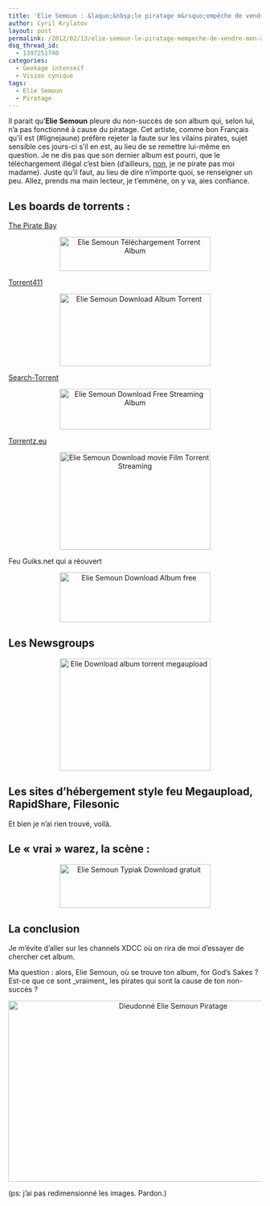 ```yaml
---
title: 'Elie Semoun : &laquo;&nbsp;le piratage m&rsquo;empêche de vendre mon album&nbsp;&raquo;'
author: Cyril Krylatov
layout: post
permalink: /2012/02/13/elie-semoun-le-piratage-mempeche-de-vendre-mon-album/
dsq_thread_id:
  - 1397251740
categories:
  - Geekage intenseif
  - Vision cynique
tags:
  - Elie Semoun
  - Piratage
---
```

Il parait qu&rsquo;**Elie Semoun** pleure du non-succès de son album qui, selon lui, n&rsquo;a pas fonctionné à cause du piratage. Cet artiste, comme bon Français qu&rsquo;il est (#lignejaune) préfère rejeter la faute sur les vilains pirates, sujet sensible ces jours-ci s&rsquo;il en est, au lieu de se remettre lui-même en question. Je ne dis pas que son dernier album est pourri, que le téléchargement illégal c&rsquo;est bien (d&rsquo;ailleurs, [non][1], je ne pirate pas moi madame). Juste qu&rsquo;il faut, au lieu de dire n&rsquo;importe quoi, se renseigner un peu. Allez, prends ma main lecteur, je t&rsquo;emmène, on y va, aies confiance.

## Les boards de torrents :

[The Pirate Bay][2]

<p style="text-align:center;">
  <a href="http://blog.c-krylatov.com/wp-content/uploads/2012/02/Capture-d’écran-2012-02-13-à-19.34.11.png"><img src="http://blog.c-krylatov.com/wp-content/uploads/2012/02/Capture-d’écran-2012-02-13-à-19.34.11-300x68.png" alt="Elie Semoun Téléchargement Torrent Album" title="Elie Semoun Téléchargement Torrent Album" width="300" height="68" class="alignnone size-medium wp-image-285" /></a>
</p>

[Torrent411][3]

<p style="text-align:center;">
  <a href="http://blog.c-krylatov.com/wp-content/uploads/2012/02/Capture-d’écran-2012-02-13-à-19.31.15.png"><img src="http://blog.c-krylatov.com/wp-content/uploads/2012/02/Capture-d’écran-2012-02-13-à-19.31.15-300x144.png" alt="Elie Semoun Download Album Torrent" title="Elie Semoun Download Album Torrent" width="300" height="144" class="alignnone size-medium wp-image-287" /></a>
</p>

[Search-Torrent][4]

<p style="text-align:center;">
  <a href="http://blog.c-krylatov.com/wp-content/uploads/2012/02/Capture-d’écran-2012-02-13-à-20.33.23.png"><img src="http://blog.c-krylatov.com/wp-content/uploads/2012/02/Capture-d’écran-2012-02-13-à-20.33.23-300x81.png" alt="Elie Semoun Download Free Streaming Album" title="Elie Semoun Download Free Streaming Album" width="300" height="81" class="alignnone size-medium wp-image-288" /></a>
</p>

[Torrentz.eu][5]

<p style="text-align:center;">
  <a href="http://blog.c-krylatov.com/wp-content/uploads/2012/02/Capture-d’écran-2012-02-13-à-20.34.37.png"><img src="http://blog.c-krylatov.com/wp-content/uploads/2012/02/Capture-d’écran-2012-02-13-à-20.34.37-300x194.png" alt="Elie Semoun Download movie Film Torrent Streaming" title="Elie Semoun Download movie Film Torrent Streaming" width="300" height="194" class="alignnone size-medium wp-image-289" /></a>
</p>

Feu Guiks.net qui a réouvert

<p style="text-align:center;">
  <a href="http://blog.c-krylatov.com/wp-content/uploads/2012/02/gs.png"><img src="http://blog.c-krylatov.com/wp-content/uploads/2012/02/gs-300x99.png" alt="Elie Semoun Download Album free" title="Elie Semoun Download Album free" width="300" height="99" class="alignnone size-medium wp-image-294" /></a>
</p>

## Les Newsgroups

<p style="text-align:center;">
  <a href="http://blog.c-krylatov.com/wp-content/uploads/2012/02/newsgroup.png"><img src="http://blog.c-krylatov.com/wp-content/uploads/2012/02/newsgroup-300x223.png" alt="Elie Download album torrent megaupload" title="Elie Download album torrent megaupload" width="300" height="223" class="alignnone size-medium wp-image-295" /></a>
</p>

## Les sites d&rsquo;hébergement style feu Megaupload, RapidShare, Filesonic

Et bien je n&rsquo;ai rien trouvé, voilà.

## Le &laquo;&nbsp;vrai&nbsp;&raquo; warez, la scène :

<p style="text-align:center;">
  <a href="http://blog.c-krylatov.com/wp-content/uploads/2012/02/Capture-d’écran-2012-02-13-à-20.41.34.png"><img src="http://blog.c-krylatov.com/wp-content/uploads/2012/02/Capture-d’écran-2012-02-13-à-20.41.34-300x87.png" alt="Elie Semoun Typiak Download gratuit" title="Elie Semoun Typiak Download gratuit" width="300" height="87" class="alignnone size-medium wp-image-292" /></a>
</p>

## La conclusion

Je m&rsquo;évite d&rsquo;aller sur les channels XDCC où on rira de moi d&rsquo;essayer de chercher cet album.

Ma question : alors, Elie Semoun, où se trouve ton album, for God&rsquo;s Sakes ? Est-ce que ce sont \_vraiment\_ les pirates qui sont la cause de ton non-succès ?

<p style="text-align:center;">
  <a href="http://blog.c-krylatov.com/wp-content/uploads/2012/02/DieudoJaiFaitLcon.jpg"><img src="http://blog.c-krylatov.com/wp-content/uploads/2012/02/DieudoJaiFaitLcon.jpg" alt="Dieudonné Elie Semoun Piratage" title="Dieudonné Elie Semoun Piratage" width="640" height="360" class="alignnone size-full wp-image-299" /></a>
</p>

(ps: j&rsquo;ai pas redimensionné les images. Pardon.)

 [1]: https://www.facebook.com/photo.php?fbid=281525265246320
 [2]: http://thepiratebay.se/search/elie%20semoun/0/99/0
 [3]: http://www.t411.me/torrents/browse/?search=elie+semoun
 [4]: http://www.search-torrent.com/search.php?t=elie+semoun&type=all&langue=all
 [5]: http://torrentz.eu/search?f=elie+semoun